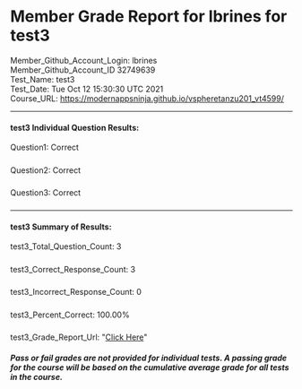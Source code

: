 # Member Grade Report for lbrines for test3  
   
Member_Github_Account_Login: lbrines  
Member_Github_Account_ID 32749639  
Test_Name: test3  
Test_Date: Tue Oct 12 15:30:30 UTC 2021  
Course_URL: https://modernappsninja.github.io/vspheretanzu201_vt4599/  
   
---  
#### test3 Individual Question Results:  
Question1: Correct  
#####  
Question2: Correct  
#####  
Question3: Correct  
#####  
---  
#### test3 Summary of Results:  
test3_Total_Question_Count: 3  
#####  
test3_Correct_Response_Count: 3  
#####  
test3_Incorrect_Response_Count: 0  
#####  
test3_Percent_Correct: 100.00%  
#####  
test3_Grade_Report_Url: "[Click Here](https://github.com/modernappsninjas/lbrines/blob/main/static/userdata/courses/vspheretanzu201_vt4599/grade_report.pr435.test3.md)"
##### Pass or fail grades are not provided for individual tests. A passing grade for the course will be based on the cumulative average grade for all tests in the course.  

